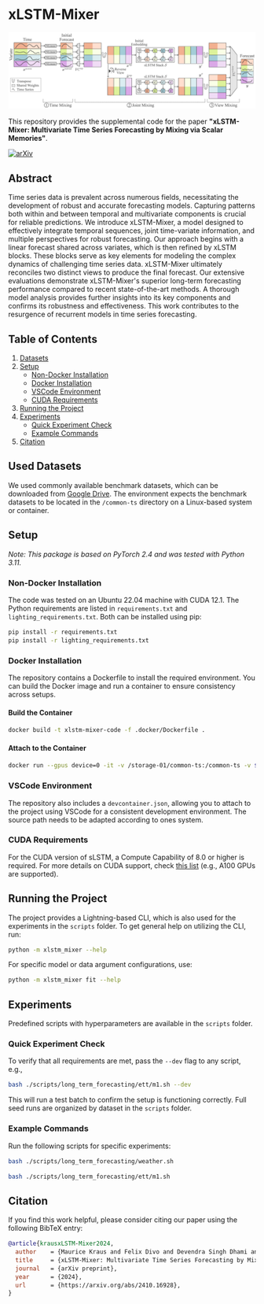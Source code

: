# xLSTM-Mixer

![Architecture Overview](method.png)

This repository provides the supplemental code for the paper **"xLSTM-Mixer: Multivariate Time Series Forecasting by Mixing via Scalar Memories"**.

[![arXiv](https://img.shields.io/badge/arXiv-2410.16928-b31b1b.svg?style=flat-square)](https\://arxiv.org/abs/2410.16928)

## Abstract
Time series data is prevalent across numerous fields, necessitating the development of robust and accurate forecasting models. Capturing patterns both within and between temporal and multivariate components is crucial for reliable predictions. We introduce xLSTM-Mixer, a model designed to effectively integrate temporal sequences, joint time-variate information, and multiple perspectives for robust forecasting. Our approach begins with a linear forecast shared across variates, which is then refined by xLSTM blocks. These blocks serve as key elements for modeling the complex dynamics of challenging time series data. xLSTM-Mixer ultimately reconciles two distinct views to produce the final forecast. Our extensive evaluations demonstrate xLSTM-Mixer's superior long-term forecasting performance compared to recent state-of-the-art methods. A thorough model analysis provides further insights into its key components and confirms its robustness and effectiveness. This work contributes to the resurgence of recurrent models in time series forecasting.

## Table of Contents

1. [Datasets](#used-datasets)
2. [Setup](#setup)
   - [Non-Docker Installation](#non-docker-installation)
   - [Docker Installation](#docker-installation)
   - [VSCode Environment](#vscode-environment)
   - [CUDA Requirements](#cuda-requirements)
3. [Running the Project](#running-the-project)
4. [Experiments](#experiments)
   - [Quick Experiment Check](#quick-experiment-check)
   - [Example Commands](#example-commands)
5. [Citation](#citation)

## Used Datasets

We used commonly available benchmark datasets, which can be downloaded from [Google Drive](https://drive.google.com/drive/folders/1B6BP6fA6j29azC-BJyDLDtfNzxT8cK2Y?usp=sharing).
The environment expects the benchmark datasets to be located in the `/common-ts` directory on a Linux-based system or container.


## Setup

*Note: This package is based on PyTorch 2.4 and was tested with Python 3.11.*

### Non-Docker Installation

The code was tested on an Ubuntu 22.04 machine with CUDA 12.1. The Python requirements are listed in `requirements.txt` and `lighting_requirements.txt`. Both can be installed using pip:

```bash
pip install -r requirements.txt
pip install -r lighting_requirements.txt
```

### Docker Installation

The repository contains a Dockerfile to install the required environment. You can build the Docker image and run a container to ensure consistency across setups.

#### Build the Container

```bash
docker build -t xlstm-mixer-code -f .docker/Dockerfile .
```

#### Attach to the Container

```bash
docker run --gpus device=0 -it -v /storage-01/common-ts:/common-ts -v $(pwd):/workspaces/xlstm_mixer xlstm-mixer-code bash
```

### VSCode Environment

The repository also includes a `devcontainer.json`, allowing you to attach to the project using VSCode for a consistent development environment. The source path needs to be adapted according to ones system. 


### CUDA Requirements

For the CUDA version of sLSTM, a Compute Capability of 8.0 or higher is required. For more details on CUDA support, check [this list](https://developer.nvidia.com/cuda-gpus) (e.g., A100 GPUs are supported).

## Running the Project

The project provides a Lightning-based CLI, which is also used for the experiments in the `scripts` folder. To get general help on utilizing the CLI, run:

```bash
python -m xlstm_mixer --help
```

For specific model or data argument configurations, use:

```bash
python -m xlstm_mixer fit --help
```

## Experiments

Predefined scripts with hyperparameters are available in the `scripts` folder.

### Quick Experiment Check

To verify that all requirements are met, pass the `--dev` flag to any script, e.g.,

```bash
bash ./scripts/long_term_forecasting/ett/m1.sh --dev
```

This will run a test batch to confirm the setup is functioning correctly. Full seed runs are organized by dataset in the `scripts` folder.

### Example Commands

Run the following scripts for specific experiments:

```bash
bash ./scripts/long_term_forecasting/weather.sh
```

```bash
bash ./scripts/long_term_forecasting/ett/m1.sh
```

## Citation

If you find this work helpful, please consider citing our paper using the following BibTeX entry:

```bibtex
@article{krausxLSTM-Mixer2024,
  author    = {Maurice Kraus and Felix Divo and Devendra Singh Dhami and Kristian Kersting},
  title     = {xLSTM-Mixer: Multivariate Time Series Forecasting by Mixing via Scalar Memories},
  journal   = {arXiv preprint},
  year      = {2024},
  url       = {https://arxiv.org/abs/2410.16928},
}
```
